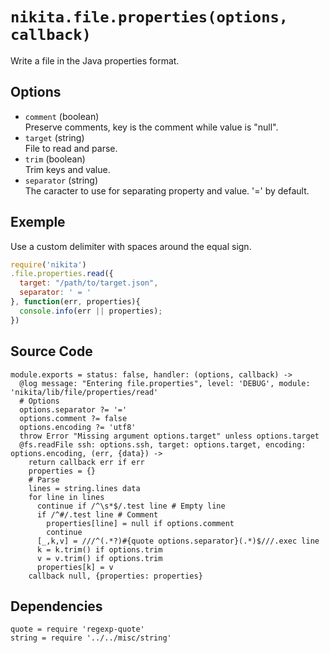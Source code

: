 
# `nikita.file.properties(options, callback)`

Write a file in the Java properties format.

## Options

* `comment` (boolean)   
  Preserve comments, key is the comment while value is "null".
* `target` (string)   
  File to read and parse.
* `trim` (boolean)   
  Trim keys and value.
* `separator` (string)   
  The caracter to use for separating property and value. '=' by default.

## Exemple

Use a custom delimiter with spaces around the equal sign.

```javascript
require('nikita')
.file.properties.read({
  target: "/path/to/target.json",
  separator: ' = '
}, function(err, properties){
  console.info(err || properties);
})
```

## Source Code

    module.exports = status: false, handler: (options, callback) ->
      @log message: "Entering file.properties", level: 'DEBUG', module: 'nikita/lib/file/properties/read'
      # Options
      options.separator ?= '='
      options.comment ?= false
      options.encoding ?= 'utf8'
      throw Error "Missing argument options.target" unless options.target
      @fs.readFile ssh: options.ssh, target: options.target, encoding: options.encoding, (err, {data}) ->
        return callback err if err
        properties = {}
        # Parse
        lines = string.lines data
        for line in lines
          continue if /^\s*$/.test line # Empty line
          if /^#/.test line # Comment
            properties[line] = null if options.comment
            continue
          [_,k,v] = ///^(.*?)#{quote options.separator}(.*)$///.exec line
          k = k.trim() if options.trim
          v = v.trim() if options.trim
          properties[k] = v
        callback null, {properties: properties}

## Dependencies

    quote = require 'regexp-quote'
    string = require '../../misc/string'
